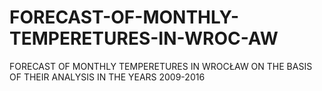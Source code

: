 # FORECAST-OF-MONTHLY-TEMPERETURES-IN-WROC-AW
FORECAST OF MONTHLY TEMPERETURES IN WROCŁAW ON THE BASIS OF THEIR ANALYSIS IN THE YEARS 2009-2016 
